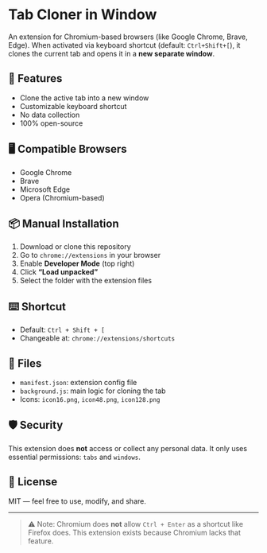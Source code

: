 # Tab Cloner in Window

An extension for Chromium-based browsers (like Google Chrome, Brave, Edge). When activated via keyboard shortcut (default: `Ctrl+Shift+[`), it clones the current tab and opens it in a **new separate window**.

## 🧩 Features
- Clone the active tab into a new window
- Customizable keyboard shortcut
- No data collection
- 100% open-source

## 🖥️ Compatible Browsers
- Google Chrome
- Brave
- Microsoft Edge
- Opera (Chromium-based)

## 📦 Manual Installation
1. Download or clone this repository
2. Go to `chrome://extensions` in your browser
3. Enable **Developer Mode** (top right)
4. Click **“Load unpacked”**
5. Select the folder with the extension files

## ⌨️ Shortcut
- Default: `Ctrl + Shift + [`
- Changeable at: `chrome://extensions/shortcuts`

## 📁 Files
- `manifest.json`: extension config file
- `background.js`: main logic for cloning the tab
- Icons: `icon16.png`, `icon48.png`, `icon128.png`

## 🛡️ Security
This extension does **not** access or collect any personal data. It only uses essential permissions: `tabs` and `windows`.

## 📜 License
MIT — feel free to use, modify, and share.

---

> ⚠️ Note: Chromium does **not** allow `Ctrl + Enter` as a shortcut like Firefox does. This extension exists because Chromium lacks that feature.
